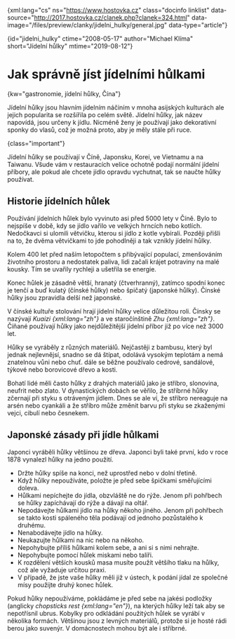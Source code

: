 
{xml:lang="cs" ns="https://www.hostovka.cz" class="docinfo linklist" data-source="http://2017.hostovka.cz/clanek.php?clanek=324.html" data-image="/files/preview/clanky/jidelni_hulky/general.jpg" data-type="article"}

{id="jidelni\_hulky" ctime="2008-05-17" author="Michael Klíma" short="Jídelní hůlky" mtime="2019-08-12"}

# Jak správně jíst jídelními hůlkami

<!-- generated attribute kw by user_udpatekw.sh on 2019-03-13, do not edit -->

{kw="gastronomie, jídelní hůlky, Čína"}

Jídelní hůlky jsou hlavním jídelním náčiním v mnoha asijských kulturách ale jejich popularita se rozšířila po celém světě. Jídelní hůlky, jak název napovídá, jsou určeny k jídlu. Nicméně ženy je používají jako dekorativní sponky do vlasů, což je možná proto, aby je měly stále při ruce.

{class="important"}

Jídelní hůlky se používají v Číně, Japonsku, Korei, ve Vietnamu a na Taiwanu. Všude vám v restauracích velice ochotně podají normální jídelní příbory, ale pokud ale chcete jídlo opravdu vychutnat, tak se naučte hůlky používat.

## Historie jídelních hůlek

Používání jídelních hůlek bylo vyvinuto asi před 5000 lety v Číně. Bylo to nejspíše v době, kdy se jídlo vařilo ve velkých hrncích nebo kotlích. Nedočkavci si ulomili větvičku, kterou si jídlo z kotle vybírali. Později přišli na to, že dvěma větvičkami to jde pohodlněji a tak vznikly jídelní hůlky.

Kolem 400 let před naším letopočtem s přibývající populací, zmenšováním životního prostoru a nedostatek paliva, lidi začali krájet potraviny na malé kousky. Tím se uvařily rychleji a ušetřila se energie.

Konec hůlek je zásadně větší, hranatý (čtverhranný), zatímco spodní konec je tenčí a buď kulatý (čínské hůlky) nebo špičatý (japonské hůlky). Čínské hůlky jsou zpravidla delší než japonské.

V čínské kultuře stolování hrají jídelní hůlky velice důležitou roli. Čínsky se nazývají _Kuaizi {xml:lang="zh"}_ a ve staročínštině _Zhu {xml:lang="zh"}_. Číňané používají hůlky jako nejdůležitější jídelní příbor již po více než 3000 let.

Hůlky se vyráběly z různých materiálů. Nejčastěji z bambusu, který byl jednak nejlevnějsí, snadno se dá štípat, odolává vysokým teplotám a nemá znatelnou vůni nebo chuť. dále se běžne používalo cedrové, sandálové, týkové nebo borovicové dřevo a kosti.

Bohatí lidé měli často hůlky z drahých materiálů jako je stříbro, slonovina, neufrit nebo zlato. V dynastických dobách se věřilo, že stříbrné hůlky zčernají při styku s otráveným jídlem. Dnes se ale ví, že stříbro nereaguje na arsén nebo cyankáli a že stříbro může změnit barvu při styku se zkaženými vejci, cibulí nebo česnekem.

## Japonské zásady při jídle hůlkami

Japonci vyráběli hůlky většinou ze dřeva. Japonci byli také první, kdo v roce 1878 vynalezl hůlky na jedno použití.

  * Držte hůlky spíše na konci, než uprostřed nebo v dolní třetině.
  * Když hůlky nepoužíváte, položte je před sebe špičkami směřujícími doleva.
  * Hůlkami nepíchejte do jídla, obzvláště ne do rýže. Jenom při pohřbech se hůlky zapíchávají do rýže a dávají na oltář.
  * Nepodávejte hůlkami jídlo na hůlky někoho jiného. Jenom při pohřbech se takto kosti spáleného těla podávají od jednoho pozůstalého k druhému.
  * Nenabodávejte jídlo na hůlky.
  * Neukazujte hůlkami na nic nebo na někoho.
  * Nepohybujte příliš hůlkami kolem sebe, a ani si s nimi nehrajte.
  * Nepohybujte pomocí hůlek miskami nebo talíři.
  * K rozdělení větších kousků masa musíte použít většího tlaku na hůlky, což ale vyžaduje určitou praxi.
  * V případě, že jste vaše hůlky měli již v ústech, k podání jídal ze společné mísy použijte druhý konec hůlek.

Pokud hůlky nepoužíváme, pokládáme je před sebe na jakési podložky (anglicky _chopsticks rest {xml:lang="en"}_), na kterých hůlky leží tak aby se nepotřísnil ubrus. Kobylky pro odkládání použitých hůlek se vyrábí v několika formách. Většinou jsou z levných materiálů, protože si je hosté rádi berou jako suvenýr. V domácnostech mohou být ale i stříbrné.

